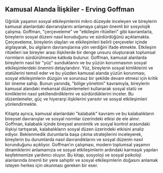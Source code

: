 ## Kamusal Alanda İlişkiler - Erving Goffman

Gğnlük yaşamın sosyal etkileşimlerini mikro düzeyde inceleyen ve bireylerin kamusal alanlardaki davranışlarını anlamaya çalışan önemli bir sosyolojik çalışma. Goffman, "çerçeveleme" ve "etkileşim ritüelleri" gibi kavramlarla, bireylerin sosyal düzeni nasıl koruduğunu ve sürdürdüğünü açıklamakta. Çerçeveleme, bireylerin olayları ve etkileşimleri belirli çerçeveler içinde algılayarak, bu algıların davranışlarına yön verdiğini ifade etmekte. Etkileşim ritüelleri ise bireyler arası ilişkilerde bir denge unsuru oluşturarak toplumsal normların sürdürülmesine katkıda bulunur. Goffman, kamusal alanlarda bireylerin nasıl bir "yüz" sunduklarını ve bu yüzün korunmasının sosyal etkileşimlerdeki önemini detaylandırır. Yüz, bireylerin sosyal kimliklerini ve statülerini temsil eder ve bu yüzden kamusal alanda yüzün korunması, sosyal etkileşimlerin düzgün ve sorunsuz bir şekilde devam etmesi için kritik bir öneme sahip. Bunun yanında, "bölge yönetimi" kavramıyla, bireylerin kamusal alandaki mekansal düzenlemeleri kullanarak sosyal statü ve kimliklerini nasıl şekillendirdiklerini ve sürdürdüklerini inceler. Bu düzenlemeler, güç ve hiyerarşi ilişkilerini yansıtır ve sosyal etkileşimleri yönlendirmekte.

Kitapta ayrıca, kamusal alanlardaki "kalabalık" kavramı ve bu kalabalıkların bireysel davranışlar ve sosyal normlar üzerindeki etkisi de ele alınır. Goffman, kalabalık içinde bireysel anonimlik ve sosyal kontrol arasındaki ilişkiyi tartışarak, kalabalıkların sosyal düzen üzerindeki etkisini analiz ediyor. Beklenmedik durumlarla başa çıkma stratejilerini inceleyerek, bireylerin bu durumlarda nasıl davrandıklarını ve sosyal düzenin nasıl korunduğunu açıklıyor. Goffman’ın çalışması, modern toplumsal yaşamın dinamiklerini anlamamıza ve sosyal etkileşimlerin ardındaki karmaşık yapıları keşfetmemize yardımcı oluyor. Bu kitap, sosyoloji ve sosyal psikoloji alanlarında önemli bir yere sahiptir ve sosyal etkileşimlerin doğasını anlamak isteyen herkes için okunması gereken bir eser.